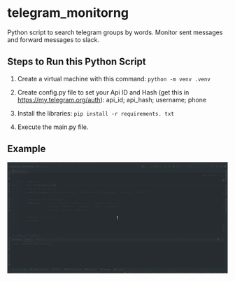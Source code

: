 # telegram_monitorng
Python script to search telegram groups by words. Monitor sent messages and forward messages to slack.

## Steps to Run this Python Script

1. Create a virtual machine with this command:
`python -m venv .venv`

2. Create config.py file to set your Api ID and Hash 
(get this in https://my.telegram.org/auth):
api_id; api_hash; username; phone

3. Install the libraries:
`pip install -r requirements. txt`

4. Execute the main.py file.


## Example
![](static/telegram-monitoring-example.gif)
